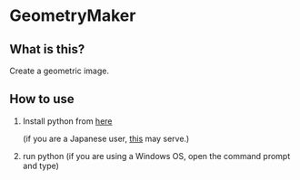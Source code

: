 # GeometryMaker
## What is this?
Create a geometric image.
## How to use
1. Install python from [here](https://www.python.org)
   
    (if you are a Japanese user, [this](https://www.python.jp/install/install.html) may serve.)
2. run python (if you are using a Windows OS, open the command prompt and type)